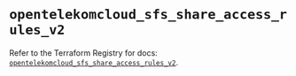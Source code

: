 # `opentelekomcloud_sfs_share_access_rules_v2`

Refer to the Terraform Registry for docs: [`opentelekomcloud_sfs_share_access_rules_v2`](https://registry.terraform.io/providers/opentelekomcloud/opentelekomcloud/1.36.37/docs/resources/sfs_share_access_rules_v2).
